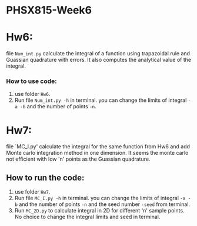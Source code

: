 # PHSX815-Week6
# Hw6:
file `Num_int.py` calculate the integral of a function using trapazoidal rule and Guassian quadrature with errors. It also computes the analytical value of the integral.
### How to use code:
1. use folder `Hw6`.
2. Run file `Num_int.py -h` in terminal. you can change the limits of integral `-a -b` and the number of points `-n`.

# Hw7:
file `MC_I.py' calculate the integral for the same function from Hw6 and add Monte carlo integration method in one dimension. It seems the monte carlo not efficient with low 'n' points as the Guassian quadrature.
## How to run the code:
1. use folder `Hw7`.
2. Run file `MC_I.py -h` in terminal. you can change the limits of integral `-a -b` and the number of points `-n` and the seed number `-seed` from terminal.
3. Run `MC_2D.py` to calculate integral in 2D for different 'n' sample points. No choice to change the integral limits and seed in terminal.
